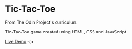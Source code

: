 # Tic-Tac-Toe

From The Odin Project's curriculum.

Tic-Tac-Toe game created using HTML, CSS and JavaScript.

[Live Demo](https://eddie-thiiru.github.io/tic-tac-toe/) :point_left:
